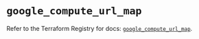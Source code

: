 # `google_compute_url_map`

Refer to the Terraform Registry for docs: [`google_compute_url_map`](https://registry.terraform.io/providers/hashicorp/google/6.49.3/docs/resources/compute_url_map).
